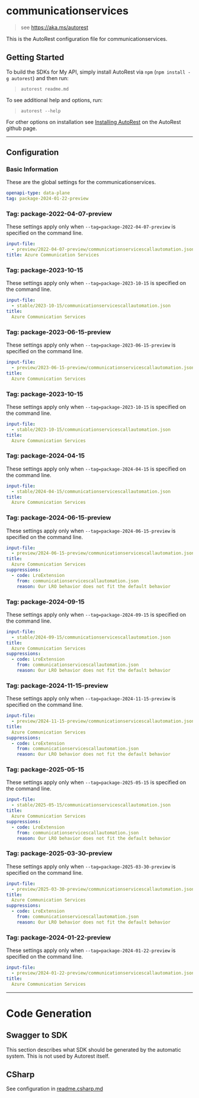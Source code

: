 # communicationservices

> see https://aka.ms/autorest

This is the AutoRest configuration file for communicationservices.

## Getting Started

To build the SDKs for My API, simply install AutoRest via `npm` (`npm install -g autorest`) and then run:

> `autorest readme.md`

To see additional help and options, run:

> `autorest --help`

For other options on installation see [Installing AutoRest](https://aka.ms/autorest/install) on the AutoRest github page.

---

## Configuration

### Basic Information

These are the global settings for the communicationservices.

```yaml
openapi-type: data-plane
tag: package-2024-01-22-preview
```

### Tag: package-2022-04-07-preview

These settings apply only when `--tag=package-2022-04-07-preview` is specified on the command line.

```yaml $(tag) == 'package-2022-04-07-preview'
input-file:
  - preview/2022-04-07-preview/communicationservicescallautomation.json
title: Azure Communication Services
```

### Tag: package-2023-10-15

These settings apply only when `--tag=package-2023-10-15` is specified on the command line.

```yaml $(tag) == 'package-2023-10-15'
input-file:
  - stable/2023-10-15/communicationservicescallautomation.json
title:
  Azure Communication Services
```

### Tag: package-2023-06-15-preview

These settings apply only when `--tag=package-2023-06-15-preview` is specified on the command line.

```yaml $(tag) == 'package-2023-06-15-preview'
input-file:
  - preview/2023-06-15-preview/communicationservicescallautomation.json
title:
  Azure Communication Services
```

### Tag: package-2023-10-15

These settings apply only when `--tag=package-2023-10-15` is specified on the command line.

```yaml $(tag) == 'package-2023-10-15'
input-file:
  - stable/2023-10-15/communicationservicescallautomation.json
title:
  Azure Communication Services
```

### Tag: package-2024-04-15

These settings apply only when `--tag=package-2024-04-15` is specified on the command line.

```yaml $(tag) == 'package-2024-04-15'
input-file:
  - stable/2024-04-15/communicationservicescallautomation.json
title:
  Azure Communication Services
```

### Tag: package-2024-06-15-preview

These settings apply only when `--tag=package-2024-06-15-preview` is specified on the command line.

```yaml $(tag) == 'package-2024-06-15-preview'
input-file:
  - preview/2024-06-15-preview/communicationservicescallautomation.json
title:
  Azure Communication Services
suppressions:
  - code: LroExtension
    from: communicationservicescallautomation.json
    reason: Our LRO behavior does not fit the default behavior
```

### Tag: package-2024-09-15

These settings apply only when `--tag=package-2024-09-15` is specified on the command line.

```yaml $(tag) == 'package-2024-09-15'
input-file:
  - stable/2024-09-15/communicationservicescallautomation.json
title:
  Azure Communication Services
suppressions:
  - code: LroExtension
    from: communicationservicescallautomation.json
    reason: Our LRO behavior does not fit the default behavior
```

### Tag: package-2024-11-15-preview

These settings apply only when `--tag=package-2024-11-15-preview` is specified on the command line.

```yaml $(tag) == 'package-2024-11-15-preview'
input-file:
  - preview/2024-11-15-preview/communicationservicescallautomation.json
title:
  Azure Communication Services
suppressions:
  - code: LroExtension
    from: communicationservicescallautomation.json
    reason: Our LRO behavior does not fit the default behavior
```

### Tag: package-2025-05-15

These settings apply only when `--tag=package-2025-05-15` is specified on the command line.

```yaml $(tag) == 'package-2025-05-15'
input-file:
  - stable/2025-05-15/communicationservicescallautomation.json
title:
  Azure Communication Services
suppressions:
  - code: LroExtension
    from: communicationservicescallautomation.json
    reason: Our LRO behavior does not fit the default behavior
```

### Tag: package-2025-03-30-preview

These settings apply only when `--tag=package-2025-03-30-preview` is specified on the command line.

```yaml $(tag) == 'package-2025-03-30-preview'
input-file:
  - preview/2025-03-30-preview/communicationservicescallautomation.json
title:
  Azure Communication Services
suppressions:
  - code: LroExtension
    from: communicationservicescallautomation.json
    reason: Our LRO behavior does not fit the default behavior
```

### Tag: package-2024-01-22-preview

These settings apply only when `--tag=package-2024-01-22-preview` is specified on the command line.

```yaml $(tag) == 'package-2024-01-22-preview'
input-file:
  - preview/2024-01-22-preview/communicationservicescallautomation.json
title:
  Azure Communication Services
```

---

# Code Generation

## Swagger to SDK

This section describes what SDK should be generated by the automatic system.
This is not used by Autorest itself.

## CSharp

See configuration in [readme.csharp.md](./readme.csharp.md)
